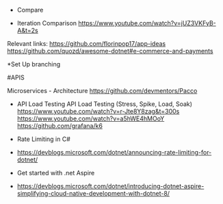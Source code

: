 * Compare 


* Iteration Comparison
https://www.youtube.com/watch?v=jUZ3VKFyB-A&t=2s


Relevant links:
https://github.com/florinpop17/app-ideas
https://github.com/quozd/awesome-dotnet#e-commerce-and-payments

*Set Up branching

 
 #APIS

Microservices - Architecture
https://github.com/devmentors/Pacco

* API Load Testing
API Load Testing (Stress, Spike, Load, Soak)
https://www.youtube.com/watch?v=r-Jte8Y8zag&t=300s
https://www.youtube.com/watch?v=a5hWE4hMOoY
https://github.com/grafana/k6

* Rate Limiting in C#
- https://devblogs.microsoft.com/dotnet/announcing-rate-limiting-for-dotnet/

- Get started with .net Aspire
- https://devblogs.microsoft.com/dotnet/introducing-dotnet-aspire-simplifying-cloud-native-development-with-dotnet-8/